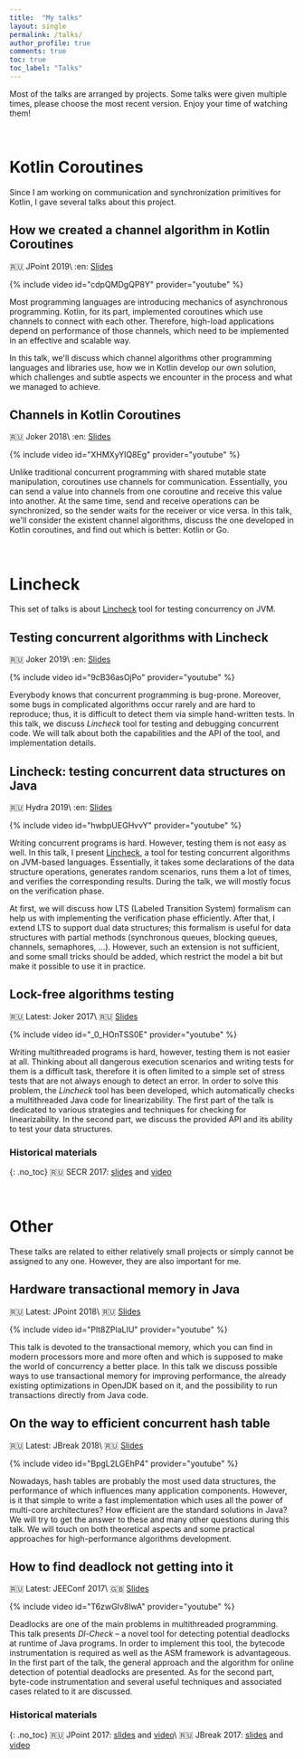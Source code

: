 ```yaml
---
title:  "My talks"
layout: single
permalink: /talks/
author_profile: true
comments: true
toc: true
toc_label: "Talks"
---
```


Most of the talks are arranged by projects. Some talks were given multiple times, please choose the most recent version. Enjoy your time of watching them!


&nbsp;
# Kotlin Coroutines
Since I am working on communication and synchronization primitives for Kotlin, I gave several talks about this project.

## How we created a channel algorithm in Kotlin Coroutines <a id="channels-jpoint-2019"/>
:ru: JPoint 2019\\
:en: [Slides](/presentations/jpoint_2019_channels.pdf)

{% include video id="cdpQMDgQP8Y" provider="youtube" %}

Most programming languages are introducing mechanics of asynchronous programming. Kotlin, for its part, implemented coroutines which use channels to connect with each other. Therefore, high-load applications depend on performance of those channels, which need to be implemented in an effective and scalable way.

In this talk, we'll discuss which channel algorithms other programming languages and libraries use, how we in Kotlin develop our own solution, which challenges and subtle aspects we encounter in the process and what we managed to achieve.

## Channels in Kotlin Coroutines <a id="channels-joker-2018"/>
:ru: Joker 2018\\
:en: [Slides](/presentations/joker_2018_channels.pdf)

{% include video id="XHMXyYlQ8Eg" provider="youtube" %}

Unlike traditional concurrent programming with shared mutable state manipulation, coroutines use channels for communication. Essentially, you can send a value into channels from one coroutine and receive this value into another. At the same time, send and receive operations can be synchronized, so the sender waits for the receiver or vice versa. In this talk, we'll consider the existent channel algorithms, discuss the one developed in Kotlin coroutines, and find out which is better: Kotlin or Go.


&nbsp;
# Lincheck
This set of talks is about [Lincheck](/projects/#lin-check) tool for testing concurrency on JVM.


## Testing concurrent algorithms with Lincheck <a id="lincheck-joker-2019"/>
:ru: Joker 2019\\
:en: [Slides](/presentations/joker_2019_lincheck.pdf)

{% include video id="9cB36asOjPo" provider="youtube" %}

Everybody knows that concurrent programming is bug-prone. Moreover, some bugs in complicated algorithms occur rarely and are hard to reproduce; thus, it is difficult to detect them via simple hand-written tests. In this talk, we discuss *Lincheck* tool for testing and debugging concurrent code. We will talk about both the capabilities and the API of the tool, and implementation details.


## Lincheck: testing concurrent data structures on Java <a id="lincheck-hydra-2019"/>
:ru: Hydra 2019\\
:en: [Slides](/presentations/hydra_2019_lincheck.pdf)

{% include video id="hwbpUEGHvvY" provider="youtube" %}

Writing concurrent programs is hard. However, testing them is not easy as well. In this talk, I present [Lincheck](/projects/#lin-check), a tool for testing concurrent algorithms on JVM-based languages. Essentially, it takes some declarations of the data structure operations, generates random scenarios, runs them a lot of times, and verifies the corresponding results. During the talk, we will mostly focus on the verification phase.

At first, we will discuss how LTS (Labeled Transition System) formalism can help us with implementing the verification phase efficiently. After that, I extend LTS to support dual data structures; this formalism is useful for data structures with partial methods (synchronous queues, blocking queues, channels, semaphores, ...). However, such an extension is not sufficient, and some small tricks should be added, which restrict the model a bit but make it possible to use it in practice.


## Lock-free algorithms testing <a id="lock_free_algorithms_testing"/>

:ru: Latest: Joker 2017\\
:ru: [Slides](/presentations/lin_check_joker_2017.pdf)

{% include video id="_0_HOnTSS0E" provider="youtube" %}

Writing multithreaded programs is hard, however, testing them is not easier at all. Thinking about all dangerous execution scenarios and writing tests for them is a difficult task, therefore it is often limited to a simple set of stress tests that are not always enough to detect an error. In order to solve this problem, the *Lincheck* tool has been developed, which automatically checks a multithreaded Java code for linearizability. The first part of the talk is dedicated to various strategies and techniques for checking for linearizability. In the second part, we discuss the provided API and its ability to test your data structures.

### Historical materials
{: .no_toc}
:ru: SECR 2017: [slides]() and [video]()



&nbsp;
# Other
These talks are related to either relatively small projects or simply cannot be assigned to any one. However, they are also important for me.

## <a id="htm_java"/> Hardware transactional memory in Java

:ru: Latest: JPoint 2018\\
:ru: [Slides](/presentations/htm_java_jpoint_2018.pdf)

{% include video id="Plt8ZPlaLIU" provider="youtube" %}

This talk is devoted to the transactional memory, which you can find in modern processors more and more often and which is supposed to make the world of concurrency a better place. In this talk we discuss possible ways to use transactional memory for improving performance, the already existing optimizations in OpenJDK based on it, and the possibility to run transactions directly from Java code.

## <a id="lock_free_hashtables"/> On the way to efficient concurrent hash table

:ru: Latest: JBreak 2018\\
:ru: [Slides](/presentations/hashtables_jbreak_2018.pdf)

{% include video id="BpgL2LGEhP4" provider="youtube" %}

Nowadays, hash tables are probably the most used data structures, the performance of which influences many application components. However, is it that simple to write a fast implementation which uses all the power of multi-core architectures? How efficient are the standard solutions in Java? We will try to get the answer to these and many other questions during this talk. We will touch on both theoretical aspects and some practical approaches for high-performance algorithms development.

## <a id="dl_check"/> How to find deadlock not getting into it

:ru: Latest: JEEConf 2017\\
:gb: [Slides](/presentations/dl_check_jeeconf_2017.pdf)

{% include video id="T6zwGIv8lwA" provider="youtube" %}

Deadlocks are one of the main problems in multithreaded programming. This talk presents *Dl-Check* – a novel tool for detecting potential deadlocks at runtime of Java programs. In order to implement this tool, the bytecode instrumentation is required as well as the ASM framework is advantageous. In the first part of the talk, the general approach and the algorithm for online detection of potential deadlocks are presented. As for the second part, byte-code instrumentation and several useful techniques and associated cases related to it are discussed.

### Historical materials
{: .no_toc}
:ru: JPoint 2017: [slides]() and [video]()\\
:ru: JBreak 2017: [slides]() and [video]()

